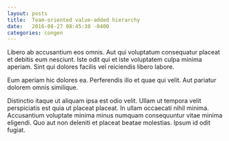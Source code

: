 ```yaml
---
layout: posts
title:  Team-oriented value-added hierarchy
date:   2016-08-27 08:45:38 -0400
categories: congen
---
```


Libero ab accusantium eos omnis. Aut qui voluptatum consequatur placeat et debitis eum nesciunt. Iste odit qui et iste voluptatem culpa minima aperiam. Sint qui dolores facilis vel reiciendis libero labore.

Eum aperiam hic dolores ea. Perferendis illo et quae qui velit. Aut pariatur dolorem omnis similique.

Distinctio itaque ut aliquam ipsa est odio velit. Ullam ut tempora velit perspiciatis est quia ut placeat placeat. In ullam occaecati nihil minima. Accusantium voluptate minima minus numquam consequuntur vitae minima eligendi. Quo aut non deleniti et placeat beatae molestias. Ipsum id odit fugiat.
